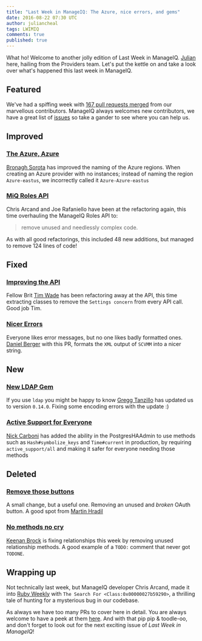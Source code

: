 ```yaml
---
title: "Last Week in ManageIQ: The Azure, nice errors, and gems"
date: 2016-08-22 07:30 UTC
author: juliancheal
tags: LWIMIQ
comments: true
published: true
---
```


What ho! Welcome to another jolly edition of Last Week in ManageIQ. [Julian](https://juliancheal.co.uk) here, hailing from the Providers team. Let's put the kettle on and take a look over what's happened this last week in ManageIQ.

## Featured

We've had a spiffing week with [167 pull requests merged][PRs merged last week] from our marvellous contributors. ManageIQ always welcomes new contributors, we have a great list of
[issues](https://github.com/manageiq/manageiq/issues) so take a gander to see where
you can help us.

## Improved

### [The Azure, Azure](https://github.com/ManageIQ/manageiq/pull/10629)

[Bronagh Sorota](https://github.com/bronaghs) has improved the naming of the Azure regions. When creating an Azure provider with no instances; instead of naming the region `Azure-eastus`, we incorrectly called it `Azure-Azure-eastus`

### [MiQ Roles API](https://github.com/ManageIQ/manageiq/pull/10452)

Chris Arcand and Joe Rafaniello have been at the refactoring again, this time
overhauling the ManageIQ Roles API to:
> remove unused and needlessly complex code.

As with all good refactorings, this included 48 new additions, but managed to remove 124 lines of code!

## Fixed

### [Improving the API](https://github.com/ManageIQ/manageiq/pull/10632)

Fellow Brit [Tim Wade](https://github.com/imtayadeway) has been refactoring away at the API, this time extracting classes to remove the `Settings concern` from every API call. Good job Tim.

### [Nicer Errors](https://github.com/ManageIQ/manageiq/pull/10511)

Everyone likes error messages, but no one likes badly formatted ones. [Daniel Berger](https://github.com/djberg96) with this PR, formats the `XML` output of `SCVMM` into a nicer string.

## New

### [New LDAP Gem](https://github.com/ManageIQ/manageiq/pull/10635)

If you use `ldap` you might be happy to know [Gregg Tanzillo](https://github.com/gtanzillo) has updated us to version `0.14.0`. Fixing some encoding errors with the update :)

### [Active Support for Everyone](https://github.com/ManageIQ/manageiq/pull/10627)

[Nick Carboni](https://github.com/carbonin) has added the ability in the PostgresHAAdmin to use methods such as `Hash#symbolize_keys` and `Time#current` in production, by requiring `active_support/all` and making it safer for everyone needing those methods

## Deleted

### [Remove those buttons](https://github.com/ManageIQ/manageiq/pull/10565)

A small change, but a useful one. Removing an unused and _broken_ OAuth button. A good spot from [Martin Hradil](https://github.com/himdel)

### [No methods no cry](https://github.com/ManageIQ/manageiq/pull/10547)

[Keenan Brock](https://github.com/kbrock) is fixing relationships this week by removing unused relationship methods. A good example of a `TODO:` comment that never got `TODONE`.

## Wrapping up

Not technically last week, but ManageIQ developer Chris Arcand, made it into [Ruby Weekly](https://chrisarcand.com/the-search-for-class0x0000001ab51700/?utm_source=rubyweekly&utm_medium=email) with `The Search For <Class:0x00000027b59290>`, a thrilling tale of hunting for a mysterious bug in our codebase.

As always we have too many PRs to cover here in detail. You are always welcome to have a peek at them [here][PRs merged last week]. And with that pip pip & toodle-oo, and don't forget to look out for the next
exciting issue of *Last Week in ManageIQ*!

[PRs merged last week]: https://github.com/ManageIQ/manageiq/pulls?page=1&q=is%3Apr+is%3Amerged+base%3Amaster+merged%3A%222016-08-15+..+2016-08-22%22+sort%3Acreated-desc&utf8=✓
